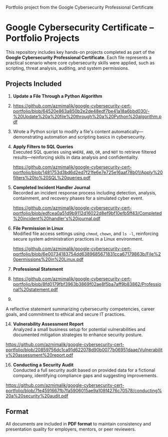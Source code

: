 
Portfolio project from the Google Cybersecurity Professional Certificate
# Google Cybersecurity Certificate – Portfolio Projects

This repository includes key hands-on projects completed as part of the **Google Cybersecurity Professional Certificate**. Each file represents a practical scenario where core cybersecurity skills were applied, such as scripting, threat analysis, auditing, and system permissions.

## Projects Included

1. **Update a File Through a Python Algorithm**
3. https://github.com/azmimalik/google-cybersecurity-cert-portfolio/blob/64520e863a850b2e2de48edf7be41a18a6bbd030/-%20Update%20a%20file%20through%20a%20Python%20algorithm.pdf
   
 4.   Wrote a Python script to modify a file's content automatically—demonstrating automation and scripting basics in cybersecurity.

5. **Apply Filters to SQL Queries**  
   Executed SQL queries using `WHERE`, `AND`, `OR`, and `NOT` to retrieve filtered results—reinforcing skills in data analysis and confidentiality.
   
   https://github.com/azmimalik/google-cybersecurity-cert-portfolio/blob/1481753d3bd6d2ed7f21fe6e7e725e16aaf78b01/Apply%20filters%20to%20SQL%20queries.pdf

7. **Completed Incident Handler Journal**  
   Recorded an incident response process including detection, analysis, containment, and recovery phases for a simulated cyber event.

   https://github.com/azmimalik/google-cybersecurity-cert-portfolio/blob/edfcea0a51d9b9112d16022d8ef9bf10efb5ff43/Completed%20incident%20handler's%20journal.pdf

9. **File Permission in Linux**  
   Modified file access settings using `chmod`, `chown`, and `ls -l`, reinforcing secure system administration practices in a Linux environment.
   
   https://github.com/azmimalik/google-cybersecurity-cert-portfolio/blob/6e00734183754dd6389685671831cca67179863b/File%20permissions%20in%20Linux.pdf
   
11. **Professional Statement**
12. https://github.com/azmimalik/google-cybersecurity-cert-portfolio/blob/8fd0179fbf3963b3869f02ae8f5ba7aff9b83862/Professional%20statement.pdf
13. 
   A reflective statement summarizing cybersecurity competencies, career goals, and commitment to ethical and secure IT practices.

14. **Vulnerability Assessment Report**  
   Analyzed a small business setup for potential vulnerabilities and documented mitigation strategies to enhance security posture.

https://github.com/azmimalik/google-cybersecurity-cert-portfolio/blob/20859756dc1ca91d622078d90b0077b06951daae/Vulnerability%20assessment%20report.pdf


16. **Conducting a Security Audit**  
   Conducted a full security audit based on provided data for a fictional company, identifying compliance gaps and suggesting improvements.

https://github.com/azmimalik/google-cybersecurity-cert-portfolio/blob/7fe4591667fb7fa5906015ae9a108f4276c70578/conducting%20a%20security%20audit.pdf


## Format

All documents are included in **PDF format** to maintain consistency and presentation quality for employers, mentors, or peer reviewers.

